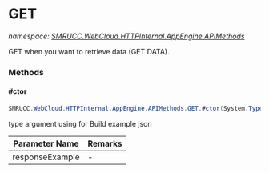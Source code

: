 ﻿# GET
_namespace: [SMRUCC.WebCloud.HTTPInternal.AppEngine.APIMethods](./index.md)_

GET when you want to retrieve data (GET DATA).



### Methods

#### #ctor
```csharp
SMRUCC.WebCloud.HTTPInternal.AppEngine.APIMethods.GET.#ctor(System.Type)
```
type argument using for Build example json

|Parameter Name|Remarks|
|--------------|-------|
|responseExample|-|



